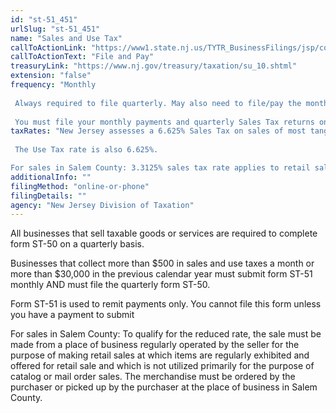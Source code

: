 ```yaml
---
id: "st-51_451"
urlSlug: "st-51_451"
name: "Sales and Use Tax"
callToActionLink: "https://www1.state.nj.us/TYTR_BusinessFilings/jsp/common/Login.jsp?taxcode=55"
callToActionText: "File and Pay"
treasuryLink: "https://www.nj.gov/treasury/taxation/su_10.shtml"
extension: "false"
frequency: "Monthly
  
 Always required to file quarterly. May also need to file/pay the monthly form is meet the criteria.
  
 You must file your monthly payments and quarterly Sales Tax returns on or before 11:59 p.m. of the 20th day of the month after the end of the filing period. (See chart below.) If the due date falls on a weekend or a legal holiday, the return and payment are due on the following business day."
taxRates: "New Jersey assesses a 6.625% Sales Tax on sales of most tangible personal property, specified digital products, and certain services.
 
 The Use Tax rate is also 6.625%.

For sales in Salem County: 3.3125% sales tax rate applies to retail sales in Salem Country of tangible personal property, except as otherwise noted[LJ27] ."
additionalInfo: ""
filingMethod: "online-or-phone"
filingDetails: ""
agency: "New Jersey Division of Taxation"
---
```


All businesses that sell taxable goods or services are required to complete form ST-50 on a quarterly basis.

Businesses that collect more than $500 in sales and use taxes a month or more than $30,000 in the previous calendar year must submit form ST-51 monthly AND must file the quarterly form ST-50.

Form ST-51 is used to remit payments only. You cannot file this form unless you have a payment to submit

For sales in Salem County: To qualify for the reduced rate, the sale must be made from a place of business regularly operated by the seller for the purpose of making retail sales at which items are regularly exhibited and offered for retail sale and which is not utilized primarily for the purpose of catalog or mail order sales. The merchandise must be ordered by the purchaser or picked up by the purchaser at the place of business in Salem County.
